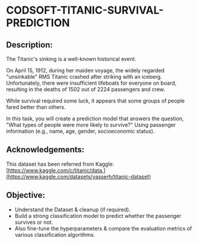 # CODSOFT-TITANIC-SURVIVAL-PREDICTION

## Description:

The Titanic's sinking is a well-known historical event.

On April 15, 1912, during her maiden voyage, the widely regarded "unsinkable" RMS Titanic crashed after striking with an iceberg. Unfortunately, there were insufficient lifeboats for everyone on board, resulting in the deaths of 1502 out of 2224 passengers and crew.

While survival required some luck, it appears that some groups of people fared better than others.

In this task, you will create a prediction model that answers the question, "What types of people were more likely to survive?" Using passenger information (e.g., name, age, gender, socioeconomic status).

## Acknowledgements:
This dataset has been referred from Kaggle: [https://www.kaggle.com/c/titanic/data.](https://www.kaggle.com/datasets/yasserh/titanic-dataset)

## Objective:
- Understand the Dataset & cleanup (if required).
- Build a strong classification model to predict whether the passenger survives or not.
- Also fine-tune the hyperparameters & compare the evaluation metrics of various classification algorithms.
